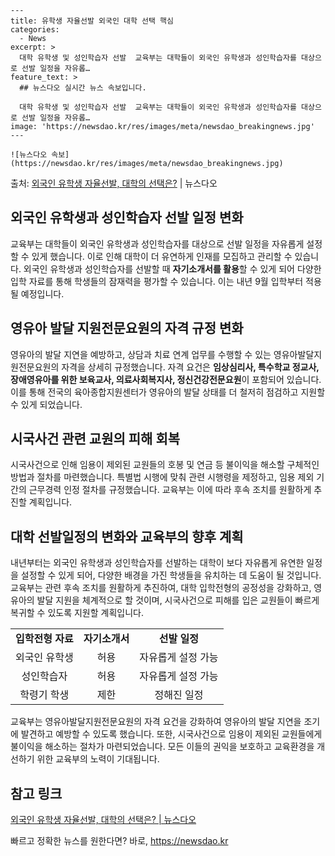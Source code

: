     ---
    title: 유학생 자율선발 외국인 대학 선택 핵심
    categories:
      - News
    excerpt: >
      대학 유학생 및 성인학습자 선발  교육부는 대학들이 외국인 유학생과 성인학습자를 대상으로 선발 일정을 자유롭…
    feature_text: >
      ## 뉴스다오 실시간 뉴스 속보입니다.
    
      대학 유학생 및 성인학습자 선발  교육부는 대학들이 외국인 유학생과 성인학습자를 대상으로 선발 일정을 자유롭…
    image: 'https://newsdao.kr/res/images/meta/newsdao_breakingnews.jpg'
    ---
    
    ![뉴스다오 속보](https://newsdao.kr/res/images/meta/newsdao_breakingnews.jpg)

<p>출처: <a href="https://newsdao.kr/4560" rel="dofollow">외국인 유학생 자율선발, 대학의 선택은?</a> | 뉴스다오</p>

<h2 data-ke-size="size26">외국인 유학생과 성인학습자 선발 일정 변화</h2>
<p data-ke-size="size16">교육부는 대학들이 외국인 유학생과 성인학습자를 대상으로 선발 일정을 자유롭게 설정할 수 있게 했습니다. 이로 인해 대학이 더 유연하게 인재를 모집하고 관리할 수 있습니다. 외국인 유학생과 성인학습자를 선발할 때 <b>자기소개서를 활용</b>할 수 있게 되어 다양한 입학 자료를 통해 학생들의 잠재력을 평가할 수 있습니다. 이는 내년 9월 입학부터 적용될 예정입니다.</p>

<h2 data-ke-size="size26">영유아 발달 지원전문요원의 자격 규정 변화</h2>
<p data-ke-size="size16">영유아의 발달 지연을 예방하고, 상담과 치료 연계 업무를 수행할 수 있는 영유아발달지원전문요원의 자격을 상세히 규정했습니다. 자격 요건은 <b>임상심리사, 특수학교 정교사, 장애영유아를 위한 보육교사, 의료사회복지사, 정신건강전문요원</b>이 포함되어 있습니다. 이를 통해 전국의 육아종합지원센터가 영유아의 발달 상태를 더 철저히 점검하고 지원할 수 있게 되었습니다.</p>

<h2 data-ke-size="size26">시국사건 관련 교원의 피해 회복</h2>
<p data-ke-size="size16">시국사건으로 인해 임용이 제외된 교원들의 호봉 및 연금 등 불이익을 해소할 구체적인 방법과 절차를 마련했습니다. 특별법 시행에 맞춰 관련 시행령을 제정하고, 임용 제외 기간의 근무경력 인정 절차를 규정했습니다. 교육부는 이에 따라 후속 조치를 원활하게 추진할 계획입니다.</p>

<h2 data-ke-size="size26">대학 선발일정의 변화와 교육부의 향후 계획</h2>
<p data-ke-size="size16">내년부터는 외국인 유학생과 성인학습자를 선발하는 대학이 보다 자유롭게 유연한 일정을 설정할 수 있게 되어, 다양한 배경을 가진 학생들을 유치하는 데 도움이 될 것입니다. 교육부는 관련 후속 조치를 원활하게 추진하여, 대학 입학전형의 공정성을 강화하고, 영유아의 발달 지원을 체계적으로 할 것이며, 시국사건으로 피해를 입은 교원들이 빠르게 복귀할 수 있도록 지원할 계획입니다.</p>

<table>
	<tr>
		<td style="text-align: center; height: 17px;"><b>입학전형 자료</b></td>
		<td style="text-align: center; height: 17px;"><b>자기소개서</b></td>
		<td style="text-align: center; height: 17px;"><b>선발 일정</b></td>
	</tr>
	<tr>
		<td style="text-align: center;">외국인 유학생</td>
		<td style="text-align: center;">허용</td>
		<td style="text-align: center;">자유롭게 설정 가능</td>
	</tr>
	<tr>
		<td style="text-align: center;">성인학습자</td>
		<td style="text-align: center;">허용</td>
		<td style="text-align: center;">자유롭게 설정 가능</td>
	</tr>
	<tr>
		<td style="text-align: center;">학령기 학생</td>
		<td style="text-align: center;">제한</td>
		<td style="text-align: center;">정해진 일정</td>
	</tr>
</table>

<p data-ke-size="size16">교육부는 영유아발달지원전문요원의 자격 요건을 강화하여 영유아의 발달 지연을 조기에 발견하고 예방할 수 있도록 했습니다. 또한, 시국사건으로 임용이 제외된 교원들에게 불이익을 해소하는 절차가 마련되었습니다. 모든 이들의 권익을 보호하고 교육환경을 개선하기 위한 교육부의 노력이 기대됩니다.</p>

<h2 data-ke-size="size26">참고 링크</h2>
<p data-ke-size="size16"><a href="https://newsdao.kr/4560">외국인 유학생 자율선발, 대학의 선택은? | 뉴스다오</a></p>
 

빠르고 정확한 뉴스를 원한다면? 바로, <a href="https://newsdao.kr" rel="dofollow">https://newsdao.kr</a>


    
